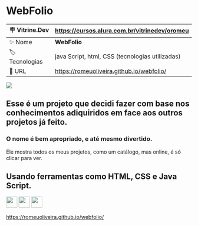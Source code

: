 # WebFolio

| :placard: Vitrine.Dev |  https://cursos.alura.com.br/vitrinedev/oromeu     |
| -------------  | --- |
| :sparkles: Nome        | **WebFolio**
| :label: Tecnologias | java Script, html, CSS (tecnologias utilizadas)
| :rocket: URL         | https://romeuoliveira.github.io/webfolio/


![](https://via.placeholder.com/1200x500.png?text=webfoliovitrine#vitrinedev)


## Esse é um projeto que decidi fazer com base nos conhecimentos adiquiridos em face aos outros projetos já feito.
### O nome é bem apropriado, e  até mesmo divertido.
Ele mostra todos os meus projetos, como um catálogo, mas online, é só clicar para ver.

## Usando ferramentas como HTML, CSS e Java Script.


<img src="https://cdn.jsdelivr.net/gh/devicons/devicon/icons/html5/html5-plain-wordmark.svg" width="30" height="30"/> <img src="https://cdn.jsdelivr.net/gh/devicons/devicon/icons/css3/css3-plain-wordmark.svg" width="30" height="30" />     <img src="https://cdn.jsdelivr.net/gh/devicons/devicon/icons/javascript/javascript-plain.svg" width="30" height="30" />


https://romeuoliveira.github.io/webfolio/
